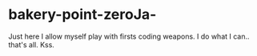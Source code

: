 # bakery-point-zeroJa-
Just here I allow myself play with firsts coding weapons.
I do what I can.. that's all. Kss.
